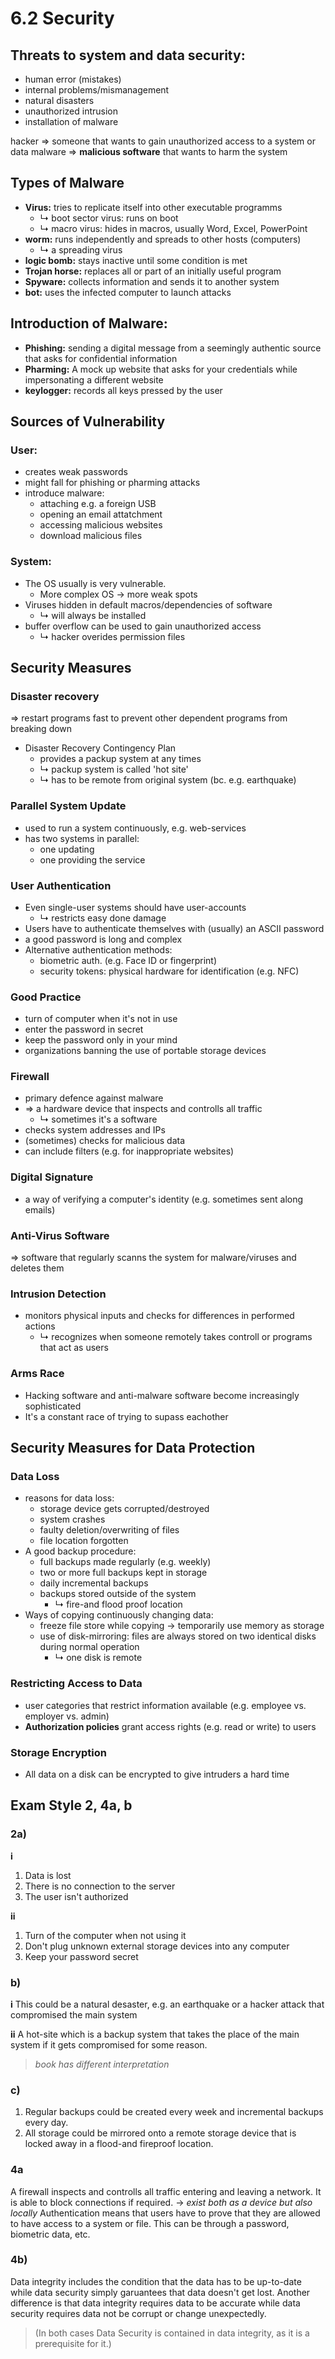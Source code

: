 # 6.2 Security

## Threats to system and data security:
- human error (mistakes)
- internal problems/mismanagement
- natural disasters
- unauthorized intrusion
- installation of malware

hacker => someone that wants to gain unauthorized access to a system or data
malware => **malicious software** that wants to harm the system

## Types of Malware
- **Virus:** tries to replicate itself into other executable programms
    - ↳ boot sector virus: runs on boot
    - ↳ macro virus: hides in macros, usually Word, Excel, PowerPoint
- **worm:** runs independently and spreads to other hosts (computers)
    - ↳ a spreading virus
- **logic bomb:** stays inactive until some condition is met
- **Trojan horse:** replaces all or part of an initially useful program
- **Spyware:** collects information and sends it to another system
- **bot:** uses the infected computer to launch attacks

## Introduction of Malware:
- **Phishing:** sending a digital message from a seemingly authentic source that asks for confidential information
- **Pharming:** A mock up website that asks for your credentials while impersonating a different website
- **keylogger:** records all keys pressed by the user

## Sources of Vulnerability
### User:
- creates weak passwords
- might fall for phishing or pharming attacks
- introduce malware:
    - attaching e.g. a foreign USB
    - opening an email attatchment
    - accessing malicious websites
    - download malicious files

### System:
- The OS usually is very vulnerable.
    - More complex OS -> more weak spots
- Viruses hidden in default macros/dependencies of software
    - ↳ will always be installed
- buffer overflow can be used to gain unauthorized access
    - ↳ hacker overides permission files

## Security Measures
### Disaster recovery
=> restart programs fast to prevent other dependent programs from breaking down
- Disaster Recovery Contingency Plan
    - provides a packup system at any times
    - ↳ packup system is called 'hot site'
    - ↳ has to be remote from original system (bc. e.g. earthquake)

### Parallel System Update
- used to run a system continuously, e.g. web-services
- has two systems in parallel:
    - one updating
    - one providing the service

### User Authentication
- Even single-user systems should have user-accounts
    - ↳ restricts easy done damage
- Users have to authenticate themselves with (usually) an ASCII password
- a good password is long and complex
- Alternative authentication methods:
    - biometric auth. (e.g. Face ID or fingerprint)
    - security tokens: physical hardware for identification (e.g. NFC)

### Good Practice
- turn of computer when it's not in use
- enter the password in secret
- keep the password only in your mind
- organizations banning the use of portable storage devices

### Firewall
- primary defence against malware
- => a hardware device that inspects and controlls all traffic
    - ↳ sometimes it's a software
- checks system addresses and IPs
- (sometimes) checks for malicious data
- can include filters (e.g. for inappropriate websites)

### Digital Signature
- a way of verifying a computer's identity (e.g. sometimes sent along emails)

### Anti-Virus Software
=> software that regularly scanns the system for malware/viruses and deletes them

### Intrusion Detection
- monitors physical inputs and checks for differences in performed actions
    - ↳ recognizes when someone remotely takes controll or programs that act as users

### Arms Race
- Hacking software and anti-malware software become increasingly sophisticated
- It's a constant race of trying to supass eachother

## Security Measures for Data Protection
### Data Loss
- reasons for data loss:
    - storage device gets corrupted/destroyed
    - system crashes
    - faulty deletion/overwriting of files
    - file location forgotten
- A good backup procedure:
    - full backups made regularly (e.g. weekly)
    - two or more full backups kept in storage
    - daily incremental backups
    - backups stored outside of the system
        - ↳ fire-and flood proof location
- Ways of copying continuously changing data:
    - freeze file store while copying -> temporarily use memory as storage
    - use of disk-mirroring: files are always stored on two identical disks during normal operation
        - ↳ one disk is remote

### Restricting Access to Data
- user categories that restrict information available (e.g. employee vs. employer vs. admin)
- **Authorization policies** grant access rights (e.g. read or write) to users

### Storage Encryption
- All data on a disk can be encrypted to give intruders a hard time

## Exam Style 2, 4a, b
### 2a)
**i**
1. Data is lost
2. There is no connection to the server
3. The user isn't authorized

**ii**
1. Turn of the computer when not using it
2. Don't plug unknown external storage devices into any computer
3. Keep your password secret

### b)
**i**
This could be a natural desaster, e.g. an earthquake or a hacker attack that compromised the main system

**ii**
A hot-site which is a backup system that takes the place of the main system if it gets compromised for some reason.
> _book has different interpretation_

### c)
1. Regular backups could be created every week and incremental backups every day.
2. All storage could be mirrored onto a remote storage device that is locked away in a flood-and fireproof location.

### 4a
A firewall inspects and controlls all traffic entering and leaving a network. It is able to block connections if required. -> _exist both as a device but also locally_
Authentication means that users have to prove that they are allowed to have access to a system or file. This can be through a password, biometric data, etc.

### 4b)
Data integrity includes the condition that the data has to be up-to-date while data security simply garuantees that data doesn't get lost.
Another difference is that data integrity requires data to be accurate while data security requires data not be corrupt or change unexpectedly.
> (In both cases Data Security is contained in data integrity, as it is a prerequisite for it.)